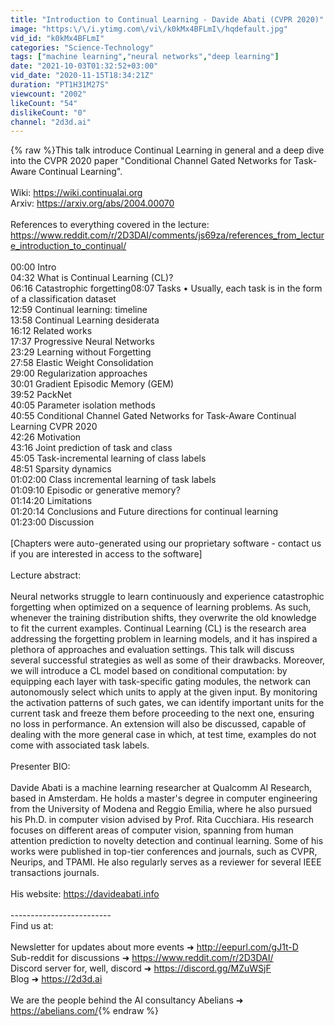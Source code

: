 ```yaml
---
title: "Introduction to Continual Learning - Davide Abati (CVPR 2020)"
image: "https:\/\/i.ytimg.com\/vi\/k0kMx4BFLmI\/hqdefault.jpg"
vid_id: "k0kMx4BFLmI"
categories: "Science-Technology"
tags: ["machine learning","neural networks","deep learning"]
date: "2021-10-03T01:32:52+03:00"
vid_date: "2020-11-15T18:34:21Z"
duration: "PT1H31M27S"
viewcount: "2002"
likeCount: "54"
dislikeCount: "0"
channel: "2d3d.ai"
---
```

{% raw %}This talk introduce Continual Learning in general and a deep dive into the CVPR 2020 paper &quot;Conditional Channel Gated Networks for Task-Aware Continual Learning&quot;.<br /><br />Wiki: <a rel="nofollow" target="blank" href="https://wiki.continualai.org">https://wiki.continualai.org</a><br />Arxiv: <a rel="nofollow" target="blank" href="https://arxiv.org/abs/2004.00070">https://arxiv.org/abs/2004.00070</a><br /><br />References to everything covered in the lecture: <a rel="nofollow" target="blank" href="https://www.reddit.com/r/2D3DAI/comments/js69za/references_from_lecture_introduction_to_continual/">https://www.reddit.com/r/2D3DAI/comments/js69za/references_from_lecture_introduction_to_continual/</a><br /><br />00:00 Intro<br />04:32 What is Continual Learning (CL)?<br />06:16 Catastrophic forgetting08:07 Tasks • Usually, each task is in the form of a classification dataset<br />12:59 Continual learning: timeline<br />13:58 Continual Learning desiderata<br />16:12 Related works<br />17:37 Progressive Neural Networks<br />23:29 Learning without Forgetting<br />27:58 Elastic Weight Consolidation<br />29:00 Regularization approaches<br />30:01 Gradient Episodic Memory (GEM)<br />39:52 PackNet<br />40:05 Parameter isolation methods<br />40:55 Conditional Channel Gated Networks for Task-Aware Continual Learning CVPR 2020<br />42:26 Motivation<br />43:16 Joint prediction of task and class<br />45:05 Task-incremental learning of class labels<br />48:51 Sparsity dynamics<br />01:02:00 Class incremental learning of task labels<br />01:09:10 Episodic or generative memory?<br />01:14:20 Limitations<br />01:20:14 Conclusions and Future directions for continual learning<br />01:23:00 Discussion<br /><br />[Chapters were auto-generated using our proprietary software - contact us if you are interested in access to the software]<br /><br />Lecture abstract:<br /><br />Neural networks struggle to learn continuously and experience catastrophic forgetting when optimized on a sequence of learning problems. As such, whenever the training distribution shifts, they overwrite the old knowledge to fit the current examples. Continual Learning (CL) is the research area addressing the forgetting problem in learning models, and it has inspired a plethora of approaches and evaluation settings. This talk will discuss several successful strategies as well as some of their drawbacks. Moreover, we will introduce a CL model based on conditional computation: by equipping each layer with task-specific gating modules, the network can autonomously select which units to apply at the given input. By monitoring the activation patterns of such gates, we can identify important units for the current task and freeze them before proceeding to the next one, ensuring no loss in performance. An extension will also be discussed, capable of dealing with the more general case in which, at test time, examples do not come with associated task labels.<br /><br />Presenter BIO:<br /><br />Davide Abati is a machine learning researcher at Qualcomm AI Research, based in Amsterdam. He holds a master's degree in computer engineering from the University of Modena and Reggio Emilia, where he also pursued his Ph.D. in computer vision advised by Prof. Rita Cucchiara. His research focuses on different areas of computer vision, spanning from human attention prediction to novelty detection and continual learning. Some of his works were published in top-tier conferences and journals, such as CVPR, Neurips, and TPAMI. He also regularly serves as a reviewer for several IEEE transactions journals.<br /><br />His website: <a rel="nofollow" target="blank" href="https://davideabati.info">https://davideabati.info</a><br /><br />-------------------------<br />Find us at:<br /><br />Newsletter for updates about more events ➜ <a rel="nofollow" target="blank" href="http://eepurl.com/gJ1t-D">http://eepurl.com/gJ1t-D</a><br />Sub-reddit for discussions ➜ <a rel="nofollow" target="blank" href="https://www.reddit.com/r/2D3DAI/">https://www.reddit.com/r/2D3DAI/</a><br />Discord server for, well, discord ➜ <a rel="nofollow" target="blank" href="https://discord.gg/MZuWSjF">https://discord.gg/MZuWSjF</a><br />Blog ➜ <a rel="nofollow" target="blank" href="https://2d3d.ai">https://2d3d.ai</a><br /><br />We are the people behind the AI consultancy Abelians ➜ <a rel="nofollow" target="blank" href="https://abelians.com/">https://abelians.com/</a>{% endraw %}
